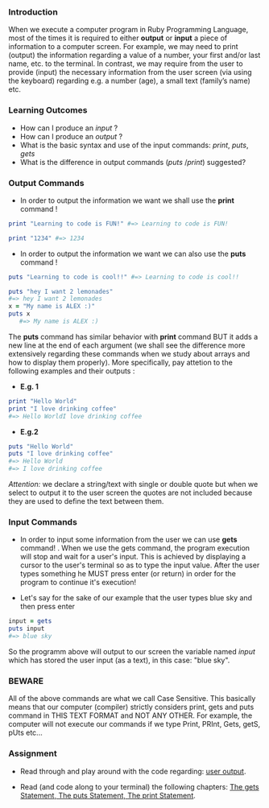 <!-- This lesson will cover how to output things to the screen in Ruby and how to get input from the user. -->

### Introduction
When we execute a computer program in Ruby Programming Language, most of the times it is required to either **output** or **input** a piece of information to a computer screen.
For example, we may need to print (output) the information regarding a value of a number, your first and/or last name, etc. to the terminal. In contrast, we may require from the user to provide (input) the necessary information from the user screen (via using the keyboard) regarding e.g. a number (age), a small text (family’s name) etc.

### Learning Outcomes
* How can I produce an *input* ?
* How can I produce an *output* ?
* What is the basic syntax and use of the input commands: *print*, *puts*, *gets*
* What is the difference in output commands (*puts* /*print*) suggested?

### Output Commands
* In order to output the information we want we shall use the **print** command !	
```ruby
print "Learning to code is FUN!" #=> Learning to code is FUN!
```
```ruby
print "1234" #=> 1234
```

* In order to output the information we want we can also use the **puts** command !	
```ruby
puts "Learning to code is cool!!" #=> Learning to code is cool!!
```
```ruby
puts "hey I want 2 lemonades" 
#=> hey I want 2 lemonades
x = "My name is ALEX :)"
puts x
   #=> My name is ALEX :)
```
The **puts** command has similar behavior with **print** command BUT it adds a new line at the end of each argument (we shall see the difference more extensively regarding these commands when we study about arrays and how to display them properly).
More specifically, pay attetion to the following examples and their outputs :

* **E.g. 1**
 ```ruby
print "Hello World"
print "I love drinking coffee"
#=> Hello WorldI love drinking coffee
``` 
 * **E.g.2**
```ruby 
puts "Hello World"
puts "I love drinking coffee"
#=> Hello World
#=> I love drinking coffee
```
*Attention:* we declare a string/text with single or double quote but when we select to output it to the user screen the quotes are not included because they are used to define the text between them.

### Input Commands
* In order to input some information from the user we can use **gets** command!
. When we use the gets command, the program execution will stop and wait for a user's input. This is achieved by displaying a cursor to the user's terminal so as to type the input value. After the user types something he MUST press enter (or return) in order for the program to continue it's execution!

* Let's say for the sake of our example that the user types blue sky and then press enter
```ruby
input = gets   
puts input  
#=> blue sky
```
So the programm above will output to our screen the variable named *input* which has stored the user input (as a text), in this case: "blue sky". 


### BEWARE
All of the above commands are what we call Case Sensitive. This basically means that our computer (compiler) strictly considers print, gets and puts command in THIS TEXT FORMAT  and NOT ANY OTHER. For example, the computer will not execute our commands if we type Print, PRInt,  Gets, getS, pUts etc...


### Assignment
- Read through and play around with the code regarding: [user output](https://www.learnrubyonline.org/en/Hello%2C_World%21). 

- Read (and code along to your terminal) the following chapters: [The gets Statement, The puts Statement, The print Statement](https://www.tutorialspoint.com/ruby/ruby_quick_guide.htm).
